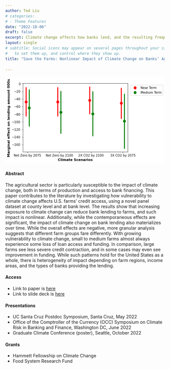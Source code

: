 ```yaml
---
author: Ted Liu
# categories:
# - Theme Features
date: "2022-10-06"
draft: false
excerpt: Climate change affects how banks lend, and the resulting frequencies and magnitudes differ by factors such as farm size. This paper is one of the first works that uncover the distributional impact of climate risks on access to finance.  
layout: single
# subtitle: Social icons may appear on several pages throughout your site. Learn how
#   to set them up, and control where they show up.
title: "Save the Farms: Nonlinear Impact of Climate Change on Banks’ Agricultural Lending"

---
```

![](margin3.png)

#### Abstract

The agricultural sector is particularly susceptible to the impact of climate
change, both in terms of production and access to bank financing. This paper
contributes to the literature by investigating how vulnerability to climate change
affects U.S. farms’ credit access, using a novel panel dataset at county level and
at bank level. The results show that increasing exposure to climate change can
reduce bank lending to farms, and such impact is nonlinear. Additionally, while
the contemporaneous effects are significant, the impact of climate change on bank
lending also materializes over time. While the overall effects are negative, more
granular analysis suggests that different farm groups fare differently. With growing
vulnerability to climate change, small to medium farms almost always experience
some loss of loan access and funding. In comparison, large farms see less severe
credit contraction, and in some cases may even see improvement in funding. While
such patterns hold for the United States as a whole, there is heterogeneity of impact
depending on farm regions, income areas, and the types of banks providing the
lending.
#### Access

- Link to paper is [here](https://www.dropbox.com/s/simioylaaxbxozi/climate_farm_bank.pdf?dl=0)
- Link to slide deck is [here](https://www.dropbox.com/s/cfhawxvwt6jivh1/Liu_presentation.pdf?dl=0)
#### Presentations
- UC Santa Cruz Postdoc Symposium, Santa Cruz, May 2022
- Office of the Comptroller of the Currency (OCC) Symposium on Climate Risk in Banking and Finance, Washington DC, June 2022
- Graduate Climate Conference (poster), Seattle, October 2022

#### Grants
- Hammett Fellowship on Climate Change
- Food System Research Fund





